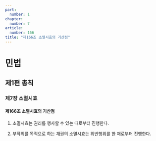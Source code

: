 ```yaml
---
part:
  number: 1
chapter:
  number: 7
article:
  number: 166
title: "제166조 소멸시효의 기산점"
---
```

# 민법

## 제1편 총칙

### 제7장 소멸시효

#### 제166조 소멸시효의 기산점

1. 소멸시효는 권리를 행사할 수 있는 때로부터 진행한다.

2. 부작위를 목적으로 하는 채권의 소멸시효는 위반행위를 한 때로부터 진행한다.
